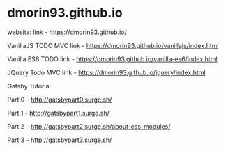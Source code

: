 dmorin93.github.io
========================

website: link - https://dmorin93.github.io/

VanillaJS TODO MVC link - https://dmorin93.github.io/vanillajs/index.html

Vanilla ES6 TODO link - https://dmorin93.github.io/vanilla-es6/index.html

JQuery Todo MVC link - https://dmorin93.github.io/jquery/index.html

Gatsby Tutorial

Part 0 - http://gatsbypart0.surge.sh/

Part 1 - http://gatsbypart1.surge.sh/

Part 2 - http://gatsbypart2.surge.sh/about-css-modules/

Part 3 - http://gatsbypart3.surge.sh/
